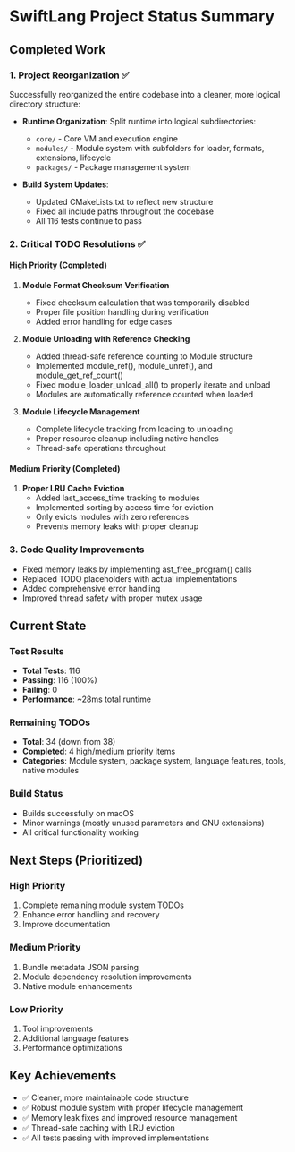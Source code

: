 # SwiftLang Project Status Summary

## Completed Work

### 1. Project Reorganization ✅
Successfully reorganized the entire codebase into a cleaner, more logical directory structure:

- **Runtime Organization**: Split runtime into logical subdirectories:
  - `core/` - Core VM and execution engine
  - `modules/` - Module system with subfolders for loader, formats, extensions, lifecycle
  - `packages/` - Package management system
  
- **Build System Updates**: 
  - Updated CMakeLists.txt to reflect new structure
  - Fixed all include paths throughout the codebase
  - All 116 tests continue to pass

### 2. Critical TODO Resolutions ✅

#### High Priority (Completed)
1. **Module Format Checksum Verification**
   - Fixed checksum calculation that was temporarily disabled
   - Proper file position handling during verification
   - Added error handling for edge cases

2. **Module Unloading with Reference Checking**
   - Added thread-safe reference counting to Module structure
   - Implemented module_ref(), module_unref(), and module_get_ref_count()
   - Fixed module_loader_unload_all() to properly iterate and unload
   - Modules are automatically reference counted when loaded

3. **Module Lifecycle Management**
   - Complete lifecycle tracking from loading to unloading
   - Proper resource cleanup including native handles
   - Thread-safe operations throughout

#### Medium Priority (Completed)
1. **Proper LRU Cache Eviction**
   - Added last_access_time tracking to modules
   - Implemented sorting by access time for eviction
   - Only evicts modules with zero references
   - Prevents memory leaks with proper cleanup

### 3. Code Quality Improvements
- Fixed memory leaks by implementing ast_free_program() calls
- Replaced TODO placeholders with actual implementations
- Added comprehensive error handling
- Improved thread safety with proper mutex usage

## Current State

### Test Results
- **Total Tests**: 116
- **Passing**: 116 (100%)
- **Failing**: 0
- **Performance**: ~28ms total runtime

### Remaining TODOs
- **Total**: 34 (down from 38)
- **Completed**: 4 high/medium priority items
- **Categories**: Module system, package system, language features, tools, native modules

### Build Status
- Builds successfully on macOS
- Minor warnings (mostly unused parameters and GNU extensions)
- All critical functionality working

## Next Steps (Prioritized)

### High Priority
1. Complete remaining module system TODOs
2. Enhance error handling and recovery
3. Improve documentation

### Medium Priority  
1. Bundle metadata JSON parsing
2. Module dependency resolution improvements
3. Native module enhancements

### Low Priority
1. Tool improvements
2. Additional language features
3. Performance optimizations

## Key Achievements
- ✅ Cleaner, more maintainable code structure
- ✅ Robust module system with proper lifecycle management
- ✅ Memory leak fixes and improved resource management
- ✅ Thread-safe caching with LRU eviction
- ✅ All tests passing with improved implementations